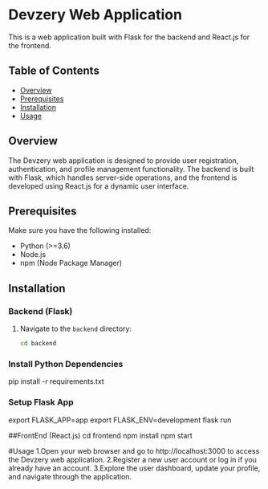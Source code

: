 # Devzery Web Application

This is a web application built with Flask for the backend and React.js for the frontend.

## Table of Contents

- [Overview](#overview)
- [Prerequisites](#prerequisites)
- [Installation](#installation)
- [Usage](#usage)

## Overview

The Devzery web application is designed to provide user registration, authentication, and profile management functionality. The backend is built with Flask, which handles server-side operations, and the frontend is developed using React.js for a dynamic user interface.

## Prerequisites

Make sure you have the following installed:

- Python (>=3.6)
- Node.js
- npm (Node Package Manager)

## Installation

### Backend (Flask)

1. Navigate to the `backend` directory:
   ```bash
   cd backend
   
### Install Python Dependencies
pip install -r requirements.txt


### Setup Flask App
export FLASK_APP=app
export FLASK_ENV=development
flask run


##FrontEnd (React.js)
cd frontend
npm install
npm start


#Usage
1.Open your web browser and go to http://localhost:3000 to access the Devzery web application.
2.Register a new user account or log in if you already have an account.
3.Explore the user dashboard, update your profile, and navigate through the application.

